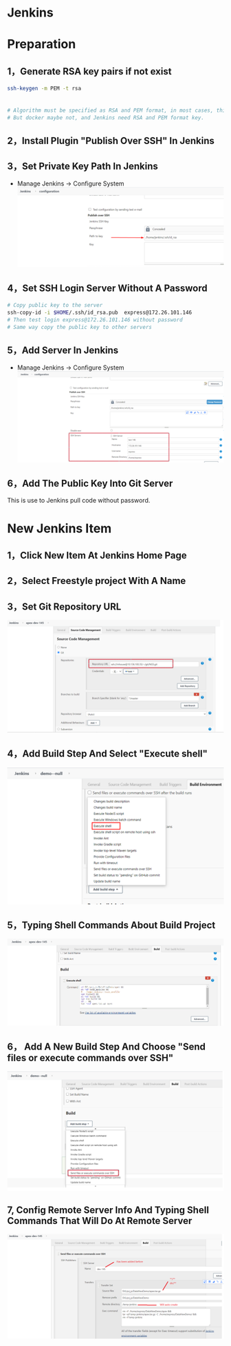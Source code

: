 # Jenkins 

# Preparation
## 1，Generate RSA key pairs if not exist 

  ```bash
  ssh-keygen -m PEM -t rsa
  
  
  # Algorithm must be specified as RSA and PEM format, in most cases, this is the default，
  # But docker maybe not, and Jenkins need RSA and PEM format key.
  ```

## 2，Install Plugin  "Publish Over SSH" In Jenkins

## 3，Set Private Key Path In Jenkins
  - Manage Jenkins →  Configure System
  ![avatar](./images/jenkins01.png)

## 4，Set SSH Login Server Without A Password

  ```bash
  # Copy public key to the server
  ssh-copy-id -i $HOME/.ssh/id_rsa.pub  express@172.26.101.146
  # Then test login express@172.26.101.146 without password
  # Same way copy the public key to other servers
  ```

## 5，Add Server In Jenkins
  - Manage Jenkins →  Configure System
  ![avatar](./images/jenkins02.png)

## 6，Add The Public Key Into Git Server
This is use to Jenkins pull code without password.

# New Jenkins Item

## 1，Click New Item At Jenkins Home Page
## 2，Select Freestyle project With A Name
## 3，Set Git Repository URL
  ![avatar](./images/jenkins03.png)

## 4，Add Build Step And Select  "Execute shell"
  ![avatar](./images/jenkins04.png)

## 5，Typing Shell Commands  About Build Project
  ![avatar](./images/jenkins05.png)

## 6， Add A  New Build Step And Choose "Send files or execute commands over SSH"
  ![avatar](./images/jenkins06.png)

## 7, Config Remote Server Info And Typing Shell Commands That  Will Do At Remote Server
  ![avatar](./images/jenkins07.png)